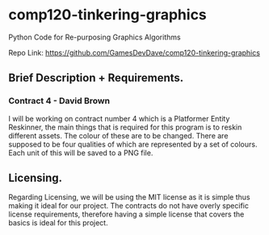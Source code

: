 # comp120-tinkering-graphics
Python Code for Re-purposing Graphics Algorithms

Repo Link: https://github.com/GamesDevDave/comp120-tinkering-graphics

## Brief Description + Requirements.
### Contract 4 - David Brown 
I will be working on contract number 4 which is a Platformer Entity Reskinner, the main things that is required
for this program is to reskin different assets. The colour of these are to be changed. There are supposed to be four
qualities of which are represented by a set of colours. Each unit of this will be saved to a PNG file.

## Licensing.
Regarding Licensing, we will be using the MIT license as it is simple thus making it ideal for our project. The contracts
do not have overly specific license requirements, therefore having a simple license that covers the basics is ideal for
this project.
